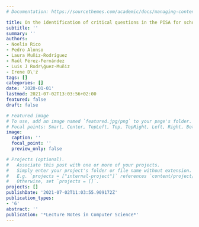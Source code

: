 ```yaml
---
# Documentation: https://sourcethemes.com/academic/docs/managing-content/

title: On the identification of critical questions in the PISA for schools program
subtitle: ''
summary: ''
authors:
- Noelia Rico
- Pedro Alonso
- Laura Muñiz-Rodrı́guez
- Raúl Pérez-Fernández
- Luis J Rodr\ǵuez-Muñiz
- Irene D\'ź
tags: []
categories: []
date: '2020-01-01'
lastmod: 2021-07-02T13:03:56+02:00
featured: false
draft: false

# Featured image
# To use, add an image named `featured.jpg/png` to your page's folder.
# Focal points: Smart, Center, TopLeft, Top, TopRight, Left, Right, BottomLeft, Bottom, BottomRight.
image:
  caption: ''
  focal_point: ''
  preview_only: false

# Projects (optional).
#   Associate this post with one or more of your projects.
#   Simply enter your project's folder or file name without extension.
#   E.g. `projects = ["internal-project"]` references `content/project/deep-learning/index.md`.
#   Otherwise, set `projects = []`.
projects: []
publishDate: '2021-07-02T11:03:55.909172Z'
publication_types:
- '6'
abstract: ''
publication: '*Lecture Notes in Computer Science*'
---
```

